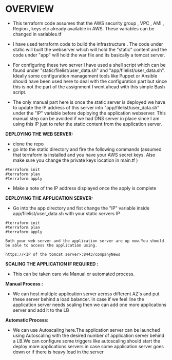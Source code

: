 # OVERVIEW
* This terraform code assumes that the AWS security group , VPC , AMI , Region , keys etc already available in AWS. These variables can be changed in variables.tf


* I have used terraform code to build the infrastructure . The code under static will built the webserver which will hold the "static" content  and the code under "app" will hold the war file and its basically a tomcat server.
* For configuring these two server I have used a shell script which can be found under "static/filelist/user_data.sh" and "app/filelist/user_data.sh". Ideally some configuration management tools like Puppet or Ansible should have been used here to deal with the configuration part but since this is not the part of the assignment I went ahead with this simple Bash script.
* The only manual part here is once the static server is deployed we have to update the IP address of this server into "app/filelist/user_data.sh" under the "IP" variable before deploying the application webserver. This manual step can be avoided if we had DNS server in place since I am using this IP just to refer the static content from the application server.



**DEPLOYING THE WEB SERVER:**
* clone the repo
* go into the static directory and fire the following commands (assumed that terraform is installed and you have your AWS secret keys. Also make sure you change the private keys location in main.tf )
```
#terraform init
#terraform plan
#terraform apply
```

* Make a note of the IP address displayed once the apply is complete

**DEPLOYING THE APPLICATION SERVER:**
* Go into the app directory and fist change the "IP" variable inside app/filelist/user_data.sh with your static servers IP
```
#terraform init
#terraform plan
#terraform apply
```

```
Both your web server and the application server are up now.You should be able to access the application using.

https://<IP of the tomcat server>:8443/companyNews   
```

**SCALING THE APPLICATION IF REQUIRED :**
* This can be taken care via Manual or automated process.

**Manual Process :**
 * We can host multiple application server across different AZ's and put these server behind a load balancer. In case if we feel line the application server needs scaling then we can add one more applications server and add it to the LB

 **Automatic Process:**
*  We can use Autoscaling here.The application server can be launched using Autoscaling with the desired number of application server behind a LB.We can configure some triggers like autoscaling should start the deploy more applications servers in case some application server goes down or if there is heavy load in the server 
